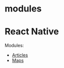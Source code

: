 # modules

# React Native

Modules:

- [Articles](react-native/articles)
- [Maps](react-native/maps)
